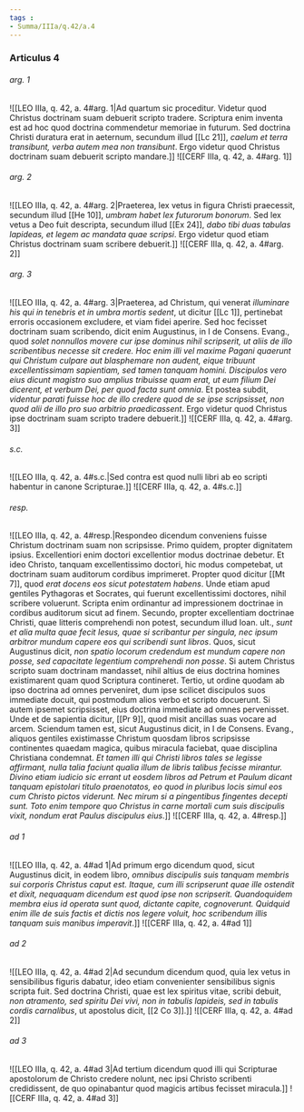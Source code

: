```yaml
---
tags : 
- Summa/IIIa/q.42/a.4
---
```


### Articulus 4

###### arg. 1
![[LEO IIIa, q. 42, a. 4#arg. 1|Ad quartum sic proceditur. Videtur quod Christus doctrinam suam debuerit scripto tradere. Scriptura enim inventa est ad hoc quod doctrina commendetur memoriae in futurum. Sed doctrina Christi duratura erat in aeternum, secundum illud [[Lc 21]], *caelum et terra transibunt, verba autem mea non transibunt*. Ergo videtur quod Christus doctrinam suam debuerit scripto mandare.]]
![[CERF IIIa, q. 42, a. 4#arg. 1]]

###### arg. 2
![[LEO IIIa, q. 42, a. 4#arg. 2|Praeterea, lex vetus in figura Christi praecessit, secundum illud [[He 10]], *umbram habet lex futurorum bonorum*. Sed lex vetus a Deo fuit descripta, secundum illud [[Ex 24]], *dabo tibi duas tabulas lapideas, et legem ac mandata quae scripsi*. Ergo videtur quod etiam Christus doctrinam suam scribere debuerit.]]
![[CERF IIIa, q. 42, a. 4#arg. 2]]

###### arg. 3
![[LEO IIIa, q. 42, a. 4#arg. 3|Praeterea, ad Christum, qui venerat *illuminare his qui in tenebris et in umbra mortis sedent*, ut dicitur [[Lc 1]], pertinebat erroris occasionem excludere, et viam fidei aperire. Sed hoc fecisset doctrinam suam scribendo, dicit enim Augustinus, in I de Consens. Evang., quod *solet nonnullos movere cur ipse dominus nihil scripserit, ut aliis de illo scribentibus necesse sit credere. Hoc enim illi vel maxime Pagani quaerunt qui Christum culpare aut blasphemare non audent, eique tribuunt excellentissimam sapientiam, sed tamen tanquam homini. Discipulos vero eius dicunt magistro suo amplius tribuisse quam erat, ut eum filium Dei dicerent, et verbum Dei, per quod facta sunt omnia*. Et postea subdit, *videntur parati fuisse hoc de illo credere quod de se ipse scripsisset, non quod alii de illo pro suo arbitrio praedicassent*. Ergo videtur quod Christus ipse doctrinam suam scripto tradere debuerit.]]
![[CERF IIIa, q. 42, a. 4#arg. 3]]

###### s.c.
![[LEO IIIa, q. 42, a. 4#s.c.|Sed contra est quod nulli libri ab eo scripti habentur in canone Scripturae.]]
![[CERF IIIa, q. 42, a. 4#s.c.]]

###### resp.
![[LEO IIIa, q. 42, a. 4#resp.|Respondeo dicendum conveniens fuisse Christum doctrinam suam non scripsisse. Primo quidem, propter dignitatem ipsius. Excellentiori enim doctori excellentior modus doctrinae debetur. Et ideo Christo, tanquam excellentissimo doctori, hic modus competebat, ut doctrinam suam auditorum cordibus imprimeret. Propter quod dicitur [[Mt 7]], quod *erat docens eos sicut potestatem habens*. Unde etiam apud gentiles Pythagoras et Socrates, qui fuerunt excellentissimi doctores, nihil scribere voluerunt. Scripta enim ordinantur ad impressionem doctrinae in cordibus auditorum sicut ad finem. Secundo, propter excellentiam doctrinae Christi, quae litteris comprehendi non potest, secundum illud Ioan. ult., *sunt et alia multa quae fecit Iesus, quae si scribantur per singula, nec ipsum arbitror mundum capere eos qui scribendi sunt libros*. Quos, sicut Augustinus dicit, *non spatio locorum credendum est mundum capere non posse, sed capacitate legentium comprehendi non posse*. Si autem Christus scripto suam doctrinam mandasset, nihil altius de eius doctrina homines existimarent quam quod Scriptura contineret. Tertio, ut ordine quodam ab ipso doctrina ad omnes perveniret, dum ipse scilicet discipulos suos immediate docuit, qui postmodum alios verbo et scripto docuerunt. Si autem ipsemet scripsisset, eius doctrina immediate ad omnes pervenisset. Unde et de sapientia dicitur, [[Pr 9]], quod misit ancillas suas vocare ad arcem. Sciendum tamen est, sicut Augustinus dicit, in I de Consens. Evang., aliquos gentiles existimasse Christum quosdam libros scripsisse continentes quaedam magica, quibus miracula faciebat, quae disciplina Christiana condemnat. *Et tamen illi qui Christi libros tales se legisse affirmant, nulla talia faciunt qualia illum de libris talibus fecisse mirantur. Divino etiam iudicio sic errant ut eosdem libros ad Petrum et Paulum dicant tanquam epistolari titulo praenotatos, eo quod in pluribus locis simul eos cum Christo pictos viderunt. Nec mirum si a pingentibus fingentes decepti sunt. Toto enim tempore quo Christus in carne mortali cum suis discipulis vixit, nondum erat Paulus discipulus eius*.]]
![[CERF IIIa, q. 42, a. 4#resp.]]

###### ad 1
![[LEO IIIa, q. 42, a. 4#ad 1|Ad primum ergo dicendum quod, sicut Augustinus dicit, in eodem libro, *omnibus discipulis suis tanquam membris sui corporis Christus caput est. Itaque, cum illi scripserunt quae ille ostendit et dixit, nequaquam dicendum est quod ipse non scripserit. Quandoquidem membra eius id operata sunt quod, dictante capite, cognoverunt. Quidquid enim ille de suis factis et dictis nos legere voluit, hoc scribendum illis tanquam suis manibus imperavit*.]]
![[CERF IIIa, q. 42, a. 4#ad 1]]

###### ad 2
![[LEO IIIa, q. 42, a. 4#ad 2|Ad secundum dicendum quod, quia lex vetus in sensibilibus figuris dabatur, ideo etiam convenienter sensibilibus signis scripta fuit. Sed doctrina Christi, quae est lex spiritus vitae, scribi debuit, *non atramento, sed spiritu Dei vivi, non in tabulis lapideis, sed in tabulis cordis carnalibus*, ut apostolus dicit, [[2 Co 3]].]]
![[CERF IIIa, q. 42, a. 4#ad 2]]

###### ad 3
![[LEO IIIa, q. 42, a. 4#ad 3|Ad tertium dicendum quod illi qui Scripturae apostolorum de Christo credere nolunt, nec ipsi Christo scribenti credidissent, de quo opinabantur quod magicis artibus fecisset miracula.]]
![[CERF IIIa, q. 42, a. 4#ad 3]]

